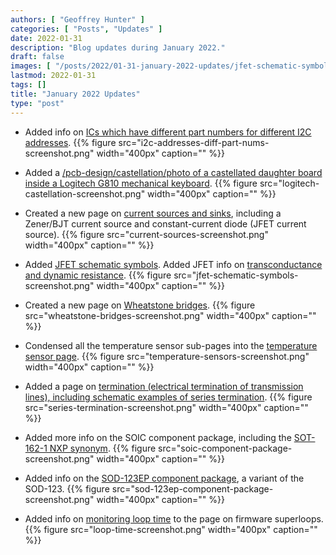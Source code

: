 ```yaml
---
authors: [ "Geoffrey Hunter" ]
categories: [ "Posts", "Updates" ]
date: 2022-01-31
description: "Blog updates during January 2022."
draft: false
images: [ "/posts/2022/01-31-january-2022-updates/jfet-schematic-symbols-screenshot.png", "/posts/2022/01-31-january-2022-updates/wheatstone-bridges-screenshot.png", "/posts/2022/01-31-january-2022-updates/series-termination-screenshot.png" ]
lastmod: 2022-01-31
tags: []
title: "January 2022 Updates"
type: "post"
---
```


* Added info on [ICs which have different part numbers for different I2C addresses]().
    {{% figure src="i2c-addresses-diff-part-nums-screenshot.png" width="400px" caption="" %}}

* Added a [/pcb-design/castellation/photo of a castellated daughter board inside a Logitech G810 mechanical keyboard](). 
    {{% figure src="logitech-castellation-screenshot.png" width="400px" caption="" %}}

* Created a new page on [current sources and sinks](/electronics/components/current-sources-and-sinks/), including a Zener/BJT current source and constant-current diode (JFET current source).
    {{% figure src="current-sources-screenshot.png" width="400px" caption="" %}}

* Added [JFET schematic symbols](/electronics/components/transistors/junction-gate-field-effect-transistor-jfets/). Added JFET info on [transconductance and dynamic resistance](/electronics/components/transistors/junction-gate-field-effect-transistor-jfets/).
    {{% figure src="jfet-schematic-symbols-screenshot.png" width="400px" caption="" %}}

* Created a new page on [Wheatstone bridges](/electronics/circuit-design/wheatstone-bridges/).
    {{% figure src="wheatstone-bridges-screenshot.png" width="400px" caption="" %}}

* Condensed all the temperature sensor sub-pages into the [temperature sensor page](/electronics/components/sensors/temperature-sensors/).
    {{% figure src="temperature-sensors-screenshot.png" width="400px" caption="" %}}

* Added a page on [termination (electrical termination of transmission lines), including schematic examples of series termination](/electronics/circuit-design/transmission-lines/termination/). 
    {{% figure src="series-termination-screenshot.png" width="400px" caption="" %}}

* Added more info on the SOIC component package, including the [SOT-162-1 NXP synonym](/pcb-design/component-packages/sot-162-1-component-package/).
    {{% figure src="soic-component-package-screenshot.png" width="400px" caption="" %}}

* Added info on the [SOD-123EP component package](/pcb-design/component-packages/sod-123-component-package/#_sod_123ep), a variant of the SOD-123.
    {{% figure src="sod-123ep-component-package-screenshot.png" width="400px" caption="" %}}

* Added info on [monitoring loop time](/programming/design-patterns/how-to-write-super-loops-in-firmware/#_keeping_track_of_loop_time) to the page on firmware superloops.
    {{% figure src="loop-time-screenshot.png" width="400px" caption="" %}}
